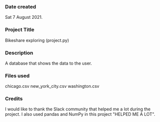 
### Date created
Sat 7 August 2021.

### Project Title
Bikeshare exploring (project.py)

### Description
A database that shows the data to the user.

### Files used
chicago.csv
new_york_city.csv
washington.csv

### Credits
I would like to thank the Slack community that helped me a lot during the project.
I also used pandas and NumPy in this project "HELPED ME A LOT".

